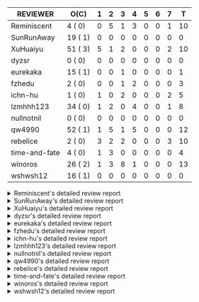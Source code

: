 |   REVIEWER    |  O(C)   | 1 | 2 | 3 | 4 | 5 | 6 | 7 | T  |
|---------------|---------|---|---|---|---|---|---|---|----|
| Reminiscent   |  4 ( 0) | 0 | 5 | 1 | 3 | 0 | 0 | 1 | 10 |
| SunRunAway    | 19 ( 1) | 0 | 0 | 0 | 0 | 0 | 0 | 0 |  0 |
| XuHuaiyu      | 51 ( 3) | 5 | 1 | 2 | 0 | 0 | 0 | 2 | 10 |
| dyzsr         |  0 ( 0) | 0 | 0 | 0 | 0 | 0 | 0 | 0 |  0 |
| eurekaka      | 15 ( 1) | 0 | 0 | 1 | 0 | 0 | 0 | 0 |  1 |
| fzhedu        |  2 ( 0) | 0 | 0 | 1 | 2 | 0 | 0 | 0 |  3 |
| ichn-hu       |  1 ( 0) | 1 | 0 | 2 | 0 | 0 | 0 | 2 |  5 |
| lzmhhh123     | 34 ( 0) | 1 | 2 | 0 | 4 | 0 | 0 | 1 |  8 |
| nullnotnil    |  0 ( 0) | 0 | 0 | 0 | 0 | 0 | 0 | 0 |  0 |
| qw4990        | 52 ( 1) | 1 | 5 | 1 | 5 | 0 | 0 | 0 | 12 |
| rebelice      |  2 ( 0) | 3 | 2 | 2 | 0 | 0 | 0 | 3 | 10 |
| time-and-fate |  4 ( 0) | 1 | 3 | 0 | 0 | 0 | 0 | 0 |  4 |
| winoros       | 26 ( 2) | 1 | 3 | 8 | 1 | 0 | 0 | 0 | 13 |
| wshwsh12      | 16 ( 1) | 0 | 0 | 0 | 0 | 0 | 0 | 0 |  0 |


<details> 
  <summary>Reminiscent's detailed review report</summary> 

## To Be Reviewed

|    REPO    |                                                                   PR                                                                   | C | LASTED |
|------------|----------------------------------------------------------------------------------------------------------------------------------------|---|--------|
| tidb/21896 | [planner: fix union doesn't handle collate correctly (#21854)](https://github.com/pingcap/tidb/pull/21896)                             |   | 73d19h |
| tidb/22354 | [planner: do not cache prepared plan if optimization depends on mutable constant (#22349)](https://github.com/pingcap/tidb/pull/22354) |   | 51d23h |
| tidb/23074 | [planner: fix range partition prune bug for IN expr (#22894) (#22938)](https://github.com/pingcap/tidb/pull/23074)                     |   | 1d17h  |
| tidb/23099 | [statistics: add more test cases about global-stats and fix some issues](https://github.com/pingcap/tidb/pull/23099)                   |   | 19h    |


## Reviewed in Last 7 Days

|    REPO     |                                                                        PR                                                                        | C | D |   R    |
|-------------|--------------------------------------------------------------------------------------------------------------------------------------------------|---|---|--------|
| tidb/23075  | [statistics: fix merge idx hist with poped topn](https://github.com/pingcap/tidb/pull/23075)                                                     |   | 2 | 0h     |
| tidb/22918  | [sessionctx: add optimization-time and wait-TS-time into the slow log (#17869)](https://github.com/pingcap/tidb/pull/22918)                      |   | 2 | 6d22h  |
| tidb/23061  | [statistics: introduce a new kind of syntax to drop global-stats](https://github.com/pingcap/tidb/pull/23061)                                    |   | 2 | 0h     |
| parser/1181 | [statistics: introduce a new kind of syntax to drop global-stats](https://github.com/pingcap/parser/pull/1181)                                   |   | 2 | 0h     |
| tidb/23050  | [statistics: forbid global-stats in stats-ver1 and make analyze options take effect in global-stats](https://github.com/pingcap/tidb/pull/23050) |   | 2 | 19h    |
| tidb/23023  | [statistics: support dropping partition/global level statistics](https://github.com/pingcap/tidb/pull/23023)                                     |   | 3 | 1d0h   |
| parser/1177 | [statistics: add a new syntax to support dropping statistics of partitions](https://github.com/pingcap/parser/pull/1177)                         |   | 4 | 0h     |
| tidb/22625  | [planner, statistics: allow (auto) analyze single partition in dynamic-only mode](https://github.com/pingcap/tidb/pull/22625)                    |   | 4 | 30d20h |
| tidb/23016  | [statistics: add static partition prune mode checks](https://github.com/pingcap/tidb/pull/23016)                                                 |   | 4 | 2h     |
| tidb/22948  | [statistics: add more tests to check accurateness of global-stats](https://github.com/pingcap/tidb/pull/22948)                                   |   | 7 | 17h    |


</details> 


<details> 
  <summary>SunRunAway's detailed review report</summary> 

## To Be Reviewed

|    REPO    |                                                                  PR                                                                   | C | LASTED  |
|------------|---------------------------------------------------------------------------------------------------------------------------------------|---|---------|
| tidb/19178 | [executor: Refactor probe channel](https://github.com/pingcap/tidb/pull/19178)                                                        |   | 203d16h |
| tidb/19347 | [executor: support new syntax `create/drop binding for digest` for tidb dashboard usage](https://github.com/pingcap/tidb/pull/19347)  |   | 195d23h |
| tidb/19807 | [executor: parallel evaluation for hash aggregate distinct](https://github.com/pingcap/tidb/pull/19807)                               |   | 181d10h |
| tidb/19900 | [executor: enable inline projection for sort&topN](https://github.com/pingcap/tidb/pull/19900)                                        | Y | 176d18h |
| tidb/20140 | [expressions: Support `bin-to-uuid` and `uuid-to-bin`](https://github.com/pingcap/tidb/pull/20140)                                    |   | 163d22h |
| tidb/20360 | [planner: refine explain info for batch cop](https://github.com/pingcap/tidb/pull/20360)                                              |   | 146d22h |
| tidb/20765 | [planner: support stable result mode](https://github.com/pingcap/tidb/pull/20765)                                                     |   | 122d17h |
| tidb/21207 | [planner: fix the inappropriate out-of-range range estimation rule](https://github.com/pingcap/tidb/pull/21207)                       |   | 101d19h |
| tidb/21277 | [executor: fix split table with large integers](https://github.com/pingcap/tidb/pull/21277)                                           |   | 99d19h  |
| tidb/21834 | [planner: enhanced index range calculation plan](https://github.com/pingcap/tidb/pull/21834)                                          |   | 78d18h  |
| tidb/21876 | [planner: bypass the DNF restriction if index merge hint is specified (#20799)](https://github.com/pingcap/tidb/pull/21876)           |   | 76d19h  |
| tidb/21878 | [planner: do not push down lock to pointGet/bacthPointGet when selection exists](https://github.com/pingcap/tidb/pull/21878)          |   | 76d18h  |
| tidb/21956 | [planner/preprocessor: disallow into-outfile clause in some place](https://github.com/pingcap/tidb/pull/21956)                        |   | 71d23h  |
| tidb/22026 | [expression: separated arithmeticPlusIntSig](https://github.com/pingcap/tidb/pull/22026)                                              |   | 69d20h  |
| tidb/22114 | [test: fix globalkilltest (#21987)](https://github.com/pingcap/tidb/pull/22114)                                                       |   | 64d12h  |
| tidb/22181 | [planner, expression: fix error when using IN combined with subquery (#22080)](https://github.com/pingcap/tidb/pull/22181)            |   | 58d17h  |
| tidb/22217 | [*: rewrite origin SQL with default DB for SQL bindings (#21275)](https://github.com/pingcap/tidb/pull/22217)                         |   | 57d17h  |
| tidb/22365 | [planner: check index valid while forUpdateRead (#22152)](https://github.com/pingcap/tidb/pull/22365)                                 |   | 51d19h  |
| tidb/22379 | [[experiment] executor: allow aggregation to spill disk when running out of memory quota](https://github.com/pingcap/tidb/pull/22379) |   | 50d19h  |


## Reviewed in Last 7 Days

| REPO | PR | C | D | R |
|------|----|---|---|---|


</details> 


<details> 
  <summary>XuHuaiyu's detailed review report</summary> 

## To Be Reviewed

|    REPO    |                                                                              PR                                                                              | C | LASTED  |
|------------|--------------------------------------------------------------------------------------------------------------------------------------------------------------|---|---------|
| tidb/19900 | [executor: enable inline projection for sort&topN](https://github.com/pingcap/tidb/pull/19900)                                                               | Y | 176d18h |
| tidb/19957 | [executor: add builtin aggregate function `json_arrayagg`](https://github.com/pingcap/tidb/pull/19957)                                                       | Y | 174d13h |
| tidb/20040 | [planner, expression: take NullFlag into consideration when optimize the `int non-const` <cmp > `non-int const`](https://github.com/pingcap/tidb/pull/20040) | Y | 169d13h |
| tidb/20140 | [expressions: Support `bin-to-uuid` and `uuid-to-bin`](https://github.com/pingcap/tidb/pull/20140)                                                           |   | 163d22h |
| tidb/20311 | [expression: fix overflow error when convert bit to int64 (#20266)](https://github.com/pingcap/tidb/pull/20311)                                              |   | 155d21h |
| tidb/20790 | [collation: add pinyin collation for chinese charset support](https://github.com/pingcap/tidb/pull/20790)                                                    |   | 121d20h |
| tidb/20905 | [planner: fix statement-optimize not work in `TryFastPlan`](https://github.com/pingcap/tidb/pull/20905)                                                      |   | 118d17h |
| tidb/20972 | [expression: POC implementation of Vitess hashing algorithm.](https://github.com/pingcap/tidb/pull/20972)                                                    |   | 114d1h  |
| tidb/21064 | [planner, executor: fix cast not check error](https://github.com/pingcap/tidb/pull/21064)                                                                    |   | 109d8h  |
| tidb/21149 | [executor:Add runtime stat for IndexMergeReaderExecutor (#20653)](https://github.com/pingcap/tidb/pull/21149)                                                |   | 105d14h |
| tidb/21228 | [executor: return the result immediately when combining LIMIT row_count with DISTINCT](https://github.com/pingcap/tidb/pull/21228)                           |   | 101d13h |
| tidb/21304 | [executor: Add the HashAggExec runtime information (#20577)](https://github.com/pingcap/tidb/pull/21304)                                                     |   | 99d12h  |
| tidb/21334 | [*: make rollback work on user-defined variables](https://github.com/pingcap/tidb/pull/21334)                                                                |   | 98d14h  |
| tidb/21340 | [executor: initialize expensive query handler on domain creation](https://github.com/pingcap/tidb/pull/21340)                                                |   | 97d23h  |
| tidb/21476 | [planner: check for decimal format in cast expr (#20836)](https://github.com/pingcap/tidb/pull/21476)                                                        |   | 91d15h  |
| tidb/21536 | [executor: add slow-log file meta cache to avoid repeat read file meta information](https://github.com/pingcap/tidb/pull/21536)                              |   | 87d14h  |
| tidb/21564 | [ddl: fix Incorrect behavior of NO_ZERO_DATE when altering table](https://github.com/pingcap/tidb/pull/21564)                                                |   | 86d15h  |
| tidb/21853 | [expression: fix compatibility behaviors in time_format with MySQL (#21559)](https://github.com/pingcap/tidb/pull/21853)                                     |   | 77d18h  |
| tidb/21896 | [planner: fix union doesn't handle collate correctly (#21854)](https://github.com/pingcap/tidb/pull/21896)                                                   |   | 73d19h  |
| tidb/22131 | [privilege: remove leading and trailing space when create user and role](https://github.com/pingcap/tidb/pull/22131)                                         |   | 63d19h  |
| tidb/22149 | [session: set process info before building plan (#22101)](https://github.com/pingcap/tidb/pull/22149)                                                        |   | 59d19h  |
| tidb/22163 | [expression: separated arithmeticMinusIntSig](https://github.com/pingcap/tidb/pull/22163)                                                                    |   | 59d13h  |
| tidb/22186 | [executor: fix select into outfile with year type column has no data (#22175)](https://github.com/pingcap/tidb/pull/22186)                                   |   | 58d16h  |
| tidb/22294 | [planner, table: optimize the list partition pruner for range query](https://github.com/pingcap/tidb/pull/22294)                                             |   | 55d20h  |
| tidb/22307 | [ddl: fix update can see columns not public](https://github.com/pingcap/tidb/pull/22307)                                                                     |   | 55d16h  |
| tidb/22381 | [planner: check schema stale for plan cache when forUpdateRead](https://github.com/pingcap/tidb/pull/22381)                                                  |   | 50d14h  |
| tidb/22616 | [expression: from_unixtime accept 64-bit integers](https://github.com/pingcap/tidb/pull/22616)                                                               |   | 34d23h  |
| tidb/22617 | [metrics: fix wrong bucket name of coprocessor cache (#22454)](https://github.com/pingcap/tidb/pull/22617)                                                   |   | 34d23h  |
| tidb/22624 | [ planner: not pruning column used by union scan condition (#21640)](https://github.com/pingcap/tidb/pull/22624)                                             |   | 34d17h  |
| tidb/22631 | [executor: refine window processor](https://github.com/pingcap/tidb/pull/22631)                                                                              |   | 32d23h  |
| tidb/22640 | [*: refactor ExecuteInternal to return single resultset (#22546)](https://github.com/pingcap/tidb/pull/22640)                                                |   | 31d20h  |
| tidb/22696 | [expression: enable arithmetic Mod push down](https://github.com/pingcap/tidb/pull/22696)                                                                    |   | 29d17h  |
| tidb/22711 | [executor: Fix inline schema name](https://github.com/pingcap/tidb/pull/22711)                                                                               |   | 29d11h  |
| tidb/22722 | [planner, errno: make error code of ErrMixOfGroupFuncAndFields consistent with MySQL](https://github.com/pingcap/tidb/pull/22722)                            |   | 28d20h  |
| tidb/22736 | [executor: fix load data losing connection when batch_dml_size is set (#22724)](https://github.com/pingcap/tidb/pull/22736)                                  |   | 27d23h  |
| tidb/22786 | [config: deprecate some configs of `tikv-client.copr-cache`](https://github.com/pingcap/tidb/pull/22786)                                                     |   | 14d18h  |
| tidb/22814 | [expression: fix enum and set type expression in where clause (#22785)](https://github.com/pingcap/tidb/pull/22814)                                          |   | 13d19h  |
| tidb/22815 | [expression: fix enum and set type expression in where clause (#22785)](https://github.com/pingcap/tidb/pull/22815)                                          |   | 13d19h  |
| tidb/22832 | [expression: push down EXTRACT to TiFlash](https://github.com/pingcap/tidb/pull/22832)                                                                       |   | 13d1h   |
| tidb/22844 | [expression: do not adjust int when it is null and compared year (#22821)](https://github.com/pingcap/tidb/pull/22844)                                       |   | 12d19h  |
| tidb/22886 | [*: rename tidb_enable_tiflash_fallback_tikv to tidb_enable_engine_fallback](https://github.com/pingcap/tidb/pull/22886)                                     |   | 9d19h   |
| tidb/22914 | [partition: fix hash partition with not between condition get wrong result](https://github.com/pingcap/tidb/pull/22914)                                      |   | 8d18h   |
| tidb/23012 | [executor: fix affected rows of ddls and complete uint tests](https://github.com/pingcap/tidb/pull/23012)                                                    |   | 4d16h   |
| tidb/23056 | [MPP: Kill mpp queries](https://github.com/pingcap/tidb/pull/23056)                                                                                          |   | 2d12h   |
| tidb/23066 | [statistics: forbid getting global-stats through fast analyze and incremental analyze](https://github.com/pingcap/tidb/pull/23066)                           |   | 1d19h   |
| tidb/23072 | [executor: track memory usage of map in agg partial result.](https://github.com/pingcap/tidb/pull/23072)                                                     |   | 1d18h   |
| tidb/23092 | [*: fix a bug that collation is not handle for text type (#23045)](https://github.com/pingcap/tidb/pull/23092)                                               |   | 1d12h   |
| tidb/23099 | [statistics: add more test cases about global-stats and fix some issues](https://github.com/pingcap/tidb/pull/23099)                                         |   | 19h     |
| tidb/23104 | [executor: fix wrong key range of index scan when filter is comparing year column with NULL (#23079)](https://github.com/pingcap/tidb/pull/23104)            |   | 18h     |
| tidb/23105 | [executor: fix wrong key range of index scan when filter is comparing year column with NULL (#23079)](https://github.com/pingcap/tidb/pull/23105)            |   | 18h     |
| tidb/23111 | [executor: fix linter --enable=deadcode check error in executor(#22979)](https://github.com/pingcap/tidb/pull/23111)                                         |   | 17h     |


## Reviewed in Last 7 Days

|     REPO     |                                                                    PR                                                                    | C | D |   R    |
|--------------|------------------------------------------------------------------------------------------------------------------------------------------|---|---|--------|
| tidb/23102   | [executor: fix unexpected NotNullFlag in case when expr ret type](https://github.com/pingcap/tidb/pull/23102)                            |   | 1 | 18h    |
| docs-cn/5619 | [Update data-type-date-and-time.md](https://github.com/pingcap/docs-cn/pull/5619)                                                        |   | 1 | 5d21h  |
| docs-cn/5620 | [Add details for Hexadecimal Literals](https://github.com/pingcap/docs-cn/pull/5620)                                                     |   | 1 | 5d21h  |
| tidb/23079   | [executor: fix wrong key range of index scan when filter is comparing year column with NULL](https://github.com/pingcap/tidb/pull/23079) |   | 1 | 20h    |
| tidb/23024   | [executor: make the memory tracker of Jsonobjectagg more accurate](https://github.com/pingcap/tidb/pull/23024)                           |   | 1 | 2d19h  |
| tidb/23034   | [executor: make the memory tracker of groupConcat more accurate.](https://github.com/pingcap/tidb/pull/23034)                            |   | 2 | 1d23h  |
| tidb/22962   | [executor: track partialResultMap in unparalleled aggreagte.](https://github.com/pingcap/tidb/pull/22962)                                |   | 3 | 4d3h   |
| tidb/22903   | [docs/design: update template](https://github.com/pingcap/tidb/pull/22903)                                                               |   | 3 | 6d15h  |
| tidb/22507   | [types: fix the bug about the wrong query result for decimal type ](https://github.com/pingcap/tidb/pull/22507)                          |   | 7 | 32d3h  |
| tidb/22426   | [expression: fix bugs in builtinfunction ArithmeticMinusInt logic](https://github.com/pingcap/tidb/pull/22426)                           |   | 7 | 38d17h |


</details> 


<details> 
  <summary>dyzsr's detailed review report</summary> 

## To Be Reviewed

| REPO | PR | C | LASTED |
|------|----|---|--------|


## Reviewed in Last 7 Days

| REPO | PR | C | D | R |
|------|----|---|---|---|


</details> 


<details> 
  <summary>eurekaka's detailed review report</summary> 

## To Be Reviewed

|    REPO    |                                                                   PR                                                                   | C | LASTED  |
|------------|----------------------------------------------------------------------------------------------------------------------------------------|---|---------|
| tidb/19347 | [executor: support new syntax `create/drop binding for digest` for tidb dashboard usage](https://github.com/pingcap/tidb/pull/19347)   |   | 195d23h |
| tidb/20877 | [statistics: collect index usage information](https://github.com/pingcap/tidb/pull/20877)                                              |   | 119d16h |
| tidb/21444 | [planner: ignore anonymous index while tiflash replica is available](https://github.com/pingcap/tidb/pull/21444)                       |   | 92d12h  |
| tidb/21994 | [range: fix overflow value access index ](https://github.com/pingcap/tidb/pull/21994)                                                  |   | 70d22h  |
| tidb/22342 | [session: fix two cases when updating bind info (#22338)](https://github.com/pingcap/tidb/pull/22342)                                  |   | 52d18h  |
| tidb/22354 | [planner: do not cache prepared plan if optimization depends on mutable constant (#22349)](https://github.com/pingcap/tidb/pull/22354) |   | 51d23h  |
| tidb/22369 | [session: fix the duplicate binding case when updating bind info (#22367)](https://github.com/pingcap/tidb/pull/22369)                 |   | 51d17h  |
| tidb/22416 | [core: fix subQuery at projection in only_full_group](https://github.com/pingcap/tidb/pull/22416)                                      | Y | 47d11h  |
| tidb/22559 | [planner: split test data from test cases in cbo_test.go](https://github.com/pingcap/tidb/pull/22559)                                  |   | 36d19h  |
| tidb/22733 | [bindinfo: use new sql apis (#22653)](https://github.com/pingcap/tidb/pull/22733)                                                      |   | 28d15h  |
| tidb/22778 | [*: add support for dynamic privileges](https://github.com/pingcap/tidb/pull/22778)                                                    |   | 16d7h   |
| tidb/22853 | [planner: fix LogicalPlans that contain Window Function are ambiguous ](https://github.com/pingcap/tidb/pull/22853)                    |   | 12d12h  |
| tidb/22910 | [util: optimize the performance of restore with db](https://github.com/pingcap/tidb/pull/22910)                                        |   | 8d19h   |
| tidb/22953 | [planner: fix query range partition table got wrong result and TiDB panic](https://github.com/pingcap/tidb/pull/22953)                 |   | 7d14h   |
| tidb/23122 | [test: make test TestUpdateWithTableReadLockWillFail stable](https://github.com/pingcap/tidb/pull/23122)                               |   | 13h     |


## Reviewed in Last 7 Days

|    REPO    |                                                             PR                                                             | C | D | R  |
|------------|----------------------------------------------------------------------------------------------------------------------------|---|---|----|
| tidb/23047 | [planner, expression: fix error when using IN combined with subquery (#22080)](https://github.com/pingcap/tidb/pull/23047) |   | 3 | 0h |


</details> 


<details> 
  <summary>fzhedu's detailed review report</summary> 

## To Be Reviewed

|    REPO    |                                                         PR                                                          | C | LASTED |
|------------|---------------------------------------------------------------------------------------------------------------------|---|--------|
| tidb/22845 | [planner: fix bug of mpp wrongly set schema of exchanger](https://github.com/pingcap/tidb/pull/22845)               |   | 12d17h |
| tidb/22853 | [planner: fix LogicalPlans that contain Window Function are ambiguous ](https://github.com/pingcap/tidb/pull/22853) |   | 12d12h |


## Reviewed in Last 7 Days

|    REPO    |                                                                  PR                                                                   | C | D |   R   |
|------------|---------------------------------------------------------------------------------------------------------------------------------------|---|---|-------|
| tidb/22803 | [store/mockstore/unistore: refine and add more mpp tests](https://github.com/pingcap/tidb/pull/22803)                                 |   | 3 | 11d9h |
| tics/1342  | [Add background task to detect && cancel hanging MPP query](https://github.com/pingcap/tics/pull/1342)                                |   | 4 | 48d2h |
| tidb/23020 | [expression: Add warning info for exprs that can not be pushed to storage layer (#22713)](https://github.com/pingcap/tidb/pull/23020) |   | 4 | 0h    |


</details> 


<details> 
  <summary>ichn-hu's detailed review report</summary> 

## To Be Reviewed

|    REPO    |                                                            PR                                                            | C | LASTED |
|------------|--------------------------------------------------------------------------------------------------------------------------|---|--------|
| tidb/21853 | [expression: fix compatibility behaviors in time_format with MySQL (#21559)](https://github.com/pingcap/tidb/pull/21853) |   | 77d18h |


## Reviewed in Last 7 Days

|    REPO    |                                                          PR                                                          | C | D |  R   |
|------------|----------------------------------------------------------------------------------------------------------------------|---|---|------|
| tidb/23072 | [executor: track memory usage of map in agg partial result.](https://github.com/pingcap/tidb/pull/23072)             |   | 1 | 19h  |
| tidb/23034 | [executor: make the memory tracker of groupConcat more accurate.](https://github.com/pingcap/tidb/pull/23034)        |   | 3 | 23h  |
| tidb/23024 | [executor: make the memory tracker of Jsonobjectagg more accurate](https://github.com/pingcap/tidb/pull/23024)       |   | 3 | 1d1h |
| tidb/22965 | [executor: introduce setWithMemoryUsage to track set memory in AggExec.](https://github.com/pingcap/tidb/pull/22965) |   | 7 | 5h   |
| tidb/22962 | [executor: track partialResultMap in unparalleled aggreagte.](https://github.com/pingcap/tidb/pull/22962)            |   | 7 | 5h   |


</details> 


<details> 
  <summary>lzmhhh123's detailed review report</summary> 

## To Be Reviewed

|    REPO    |                                                                             PR                                                                              | C | LASTED  |
|------------|-------------------------------------------------------------------------------------------------------------------------------------------------------------|---|---------|
| tidb/19347 | [executor: support new syntax `create/drop binding for digest` for tidb dashboard usage](https://github.com/pingcap/tidb/pull/19347)                        |   | 195d23h |
| tidb/20444 | [expression: add json_merge_patch](https://github.com/pingcap/tidb/pull/20444)                                                                              |   | 141d21h |
| tidb/20465 | [expression: add uuidShortFunction](https://github.com/pingcap/tidb/pull/20465)                                                                             |   | 140d19h |
| tidb/20642 | [executor: modify admin executors to support partitioned table with global index](https://github.com/pingcap/tidb/pull/20642)                               |   | 129d15h |
| tidb/20903 | [planner: fix confused and unnecessary double-projection in plans.](https://github.com/pingcap/tidb/pull/20903)                                             |   | 118d17h |
| tidb/21018 | [planner: don't push down null sensitive join conditions (#19620)](https://github.com/pingcap/tidb/pull/21018)                                              |   | 112d17h |
| tidb/21195 | [brie: integrate lightning to suport IMPORT statement](https://github.com/pingcap/tidb/pull/21195)                                                          |   | 101d22h |
| tidb/21334 | [*: make rollback work on user-defined variables](https://github.com/pingcap/tidb/pull/21334)                                                               |   | 98d14h  |
| tidb/21347 | [session: make rollback work on global variables](https://github.com/pingcap/tidb/pull/21347)                                                               |   | 97d19h  |
| tidb/21401 | [expression: incompatibility with MySQL for ADDTIME()](https://github.com/pingcap/tidb/pull/21401)                                                          |   | 94d11h  |
| tidb/21444 | [planner: ignore anonymous index while tiflash replica is available](https://github.com/pingcap/tidb/pull/21444)                                            |   | 92d12h  |
| tidb/21487 | [*: ensure TABLE statement works](https://github.com/pingcap/tidb/pull/21487)                                                                               |   | 91d4h   |
| tidb/21641 | [executor: Fix pessimistic lock doesn't work on the partition table for subquery/joins](https://github.com/pingcap/tidb/pull/21641)                         |   | 84d18h  |
| tidb/21651 | [planner: allow filter condition pushing down to IndexScan for prefix index](https://github.com/pingcap/tidb/pull/21651)                                    |   | 84d13h  |
| tidb/22126 | [*: add `sys` schema, `sys.SCHEMA_UNUSED_INDEXES` view and `sys.SCHEMA_INDEX_USAGE` view](https://github.com/pingcap/tidb/pull/22126)                       |   | 63d19h  |
| tidb/22149 | [session: set process info before building plan (#22101)](https://github.com/pingcap/tidb/pull/22149)                                                       |   | 59d19h  |
| tidb/22188 | [planner: do not use indexMerge when the path only use a single index (#22168)](https://github.com/pingcap/tidb/pull/22188)                                 |   | 58d13h  |
| tidb/22361 | [table: fix insert into _tidb_rowid panic and rebase it if needed (#22062)](https://github.com/pingcap/tidb/pull/22361)                                     |   | 51d20h  |
| tidb/22372 | [executor: fix SelectForUpdate in decorrelated subquery under pessimistic mode](https://github.com/pingcap/tidb/pull/22372)                                 |   | 51d9h   |
| tidb/22478 | [planner, executor: fix query partition table with global unique index get wrong result](https://github.com/pingcap/tidb/pull/22478)                        |   | 42d13h  |
| tidb/22631 | [executor: refine window processor](https://github.com/pingcap/tidb/pull/22631)                                                                             |   | 32d23h  |
| tidb/22699 | [brie: add error info column and history backup/restore info in sql](https://github.com/pingcap/tidb/pull/22699)                                            |   | 29d16h  |
| tidb/22714 | [executor: add close recordSet in executor](https://github.com/pingcap/tidb/pull/22714)                                                                     |   | 28d23h  |
| tidb/22812 | [ executor: add new format specifier(%# %@ %.) for str_to_date expression (#22790)](https://github.com/pingcap/tidb/pull/22812)                             |   | 13d19h  |
| tidb/22834 | [executor, server: load_data.go is changed and add unit test](https://github.com/pingcap/tidb/pull/22834)                                                   |   | 13d0h   |
| tidb/22857 | [mocktikv: split rpcHandler to kvHandler and coprHandler](https://github.com/pingcap/tidb/pull/22857)                                                       |   | 11d21h  |
| tidb/22910 | [util: optimize the performance of restore with db](https://github.com/pingcap/tidb/pull/22910)                                                             |   | 8d19h   |
| tidb/22974 | [parser: update parser to fix sql restore bug used in create view](https://github.com/pingcap/tidb/pull/22974)                                              |   | 6d17h   |
| tidb/23001 | [statistics: fix err check](https://github.com/pingcap/tidb/pull/23001)                                                                                     |   | 5d0h    |
| tidb/23022 | [executor: create PipelinedWindowExec based on current implementation and modify the windowProcessor interface](https://github.com/pingcap/tidb/pull/23022) |   | 3d18h   |
| tidb/23091 | [*: fix wrong replace or insert-on-dup behavior on prefixed clustered index](https://github.com/pingcap/tidb/pull/23091)                                    |   | 1d12h   |
| tidb/23094 | [planner: fix indexJoin(also hash, merge) on prefixed clustered index](https://github.com/pingcap/tidb/pull/23094)                                          |   | 1d9h    |
| tidb/23102 | [executor: fix unexpected NotNullFlag in case when expr ret type](https://github.com/pingcap/tidb/pull/23102)                                               |   | 18h     |
| tidb/23118 | [expression: fix linter --enable=deadcode check error](https://github.com/pingcap/tidb/pull/23118)                                                          |   | 14h     |


## Reviewed in Last 7 Days

|     REPO     |                                                                PR                                                                 | C | D |   R   |
|--------------|-----------------------------------------------------------------------------------------------------------------------------------|---|---|-------|
| tidb/23087   | [executor: fix correlated column range in table reader for the clustered index table](https://github.com/pingcap/tidb/pull/23087) |   | 1 | 17h   |
| tidb/22965   | [executor: introduce setWithMemoryUsage to track set memory in AggExec.](https://github.com/pingcap/tidb/pull/22965)              |   | 2 | 4d23h |
| tikv/9383    | [copr: support decoding the new index format](https://github.com/tikv/tikv/pull/9383)                                             |   | 2 | 64d0h |
| tidb/22980   | [planner: choose non-prefix column when both index key and handle have the same one](https://github.com/pingcap/tidb/pull/22980)  |   | 4 | 2d18h |
| docs-cn/5561 | [Add sql optimization-related docs to toc](https://github.com/pingcap/docs-cn/pull/5561)                                          |   | 4 | 6d20h |
| tidb/22991   | [executor: fix err check](https://github.com/pingcap/tidb/pull/22991)                                                             |   | 4 | 1d5h  |
| tidb/22940   | [planner: enable column pruning for common handle](https://github.com/pingcap/tidb/pull/22940)                                    |   | 4 | 3d22h |
| tidb/22959   | [planner, executor: reset NotNullFlag when merge schema for join (#22955)](https://github.com/pingcap/tidb/pull/22959)            |   | 7 | 11h   |


</details> 


<details> 
  <summary>nullnotnil's detailed review report</summary> 

## To Be Reviewed

| REPO | PR | C | LASTED |
|------|----|---|--------|


## Reviewed in Last 7 Days

| REPO | PR | C | D | R |
|------|----|---|---|---|


</details> 


<details> 
  <summary>qw4990's detailed review report</summary> 

## To Be Reviewed

|     REPO     |                                                                             PR                                                                              | C | LASTED  |
|--------------|-------------------------------------------------------------------------------------------------------------------------------------------------------------|---|---------|
| docs-cn/5484 | [system variable: add tidb_enable_engine_fallback](https://github.com/pingcap/docs-cn/pull/5484)                                                            |   | 29d17h  |
| tidb/19029   | [types: fix unexpected NOT_NULL flags](https://github.com/pingcap/tidb/pull/19029)                                                                          |   | 210d22h |
| docs-cn/5561 | [Add sql optimization-related docs to toc](https://github.com/pingcap/docs-cn/pull/5561)                                                                    |   | 10d15h  |
| tidb/20708   | [*: separate auto_increment ID allocator from _tidb_rowid allocator](https://github.com/pingcap/tidb/pull/20708)                                            |   | 126d20h |
| tidb/20969   | [executor: Improve the performance of appending not fixed columns](https://github.com/pingcap/tidb/pull/20969)                                              |   | 114d9h  |
| tidb/20972   | [expression: POC implementation of Vitess hashing algorithm.](https://github.com/pingcap/tidb/pull/20972)                                                   |   | 114d1h  |
| tidb/21018   | [planner: don't push down null sensitive join conditions (#19620)](https://github.com/pingcap/tidb/pull/21018)                                              |   | 112d17h |
| tidb/21149   | [executor:Add runtime stat for IndexMergeReaderExecutor (#20653)](https://github.com/pingcap/tidb/pull/21149)                                               |   | 105d14h |
| tidb/21304   | [executor: Add the HashAggExec runtime information (#20577)](https://github.com/pingcap/tidb/pull/21304)                                                    |   | 99d12h  |
| tidb/21318   | [planner, expression: use the range of column types to simplify expressions](https://github.com/pingcap/tidb/pull/21318)                                    |   | 98d18h  |
| tidb/21401   | [expression: incompatibility with MySQL for ADDTIME()](https://github.com/pingcap/tidb/pull/21401)                                                          |   | 94d11h  |
| tidb/21476   | [planner: check for decimal format in cast expr (#20836)](https://github.com/pingcap/tidb/pull/21476)                                                       |   | 91d15h  |
| tidb/21508   | [execution: fix dayofweek('0000-00-00') behavior](https://github.com/pingcap/tidb/pull/21508)                                                               |   | 90d10h  |
| tidb/21876   | [planner: bypass the DNF restriction if index merge hint is specified (#20799)](https://github.com/pingcap/tidb/pull/21876)                                 |   | 76d19h  |
| tidb/21887   | [types: support %X %V %W formats for STR_TO_DATE()](https://github.com/pingcap/tidb/pull/21887)                                                             |   | 75d11h  |
| tidb/21930   | [planner: propagate NDV of column groups across plan nodes (#17854)](https://github.com/pingcap/tidb/pull/21930)                                            |   | 72d18h  |
| tidb/21954   | [planner/cascades: add rule `PushSelDownApply`](https://github.com/pingcap/tidb/pull/21954)                                                                 |   | 71d23h  |
| tidb/22090   | [planner: push aggregation operators down to projection and union by default](https://github.com/pingcap/tidb/pull/22090)                                   |   | 64d22h  |
| tidb/22146   | [executor: forbid SFU on view](https://github.com/pingcap/tidb/pull/22146)                                                                                  |   | 59d21h  |
| tidb/22217   | [*: rewrite origin SQL with default DB for SQL bindings (#21275)](https://github.com/pingcap/tidb/pull/22217)                                               |   | 57d17h  |
| tidb/22234   | [executor, planner: ON DUPLICATE UPDATE can refer to un-project col (#14412)](https://github.com/pingcap/tidb/pull/22234)                                   |   | 57d15h  |
| tidb/22261   | [time: fix parse datetime won't truncate the reluctant string (#22232)](https://github.com/pingcap/tidb/pull/22261)                                         |   | 56d19h  |
| tidb/22307   | [ddl: fix update can see columns not public](https://github.com/pingcap/tidb/pull/22307)                                                                    |   | 55d16h  |
| tidb/22342   | [session: fix two cases when updating bind info (#22338)](https://github.com/pingcap/tidb/pull/22342)                                                       |   | 52d18h  |
| tidb/22369   | [session: fix the duplicate binding case when updating bind info (#22367)](https://github.com/pingcap/tidb/pull/22369)                                      |   | 51d17h  |
| tidb/22374   | [expression: separated arithmeticIntDivideSig](https://github.com/pingcap/tidb/pull/22374)                                                                  |   | 51d0h   |
| tidb/22415   | [ddl: refactor placement package](https://github.com/pingcap/tidb/pull/22415)                                                                               |   | 47d17h  |
| tidb/22471   | [ddl, executor: fix creating unique index without partition column error when enable-global-index is true](https://github.com/pingcap/tidb/pull/22471)      |   | 42d17h  |
| tidb/22507   | [types: fix the bug about the wrong query result for decimal type ](https://github.com/pingcap/tidb/pull/22507)                                             |   | 38d23h  |
| tidb/22541   | [expression: Support builtin function SOUNDEX](https://github.com/pingcap/tidb/pull/22541)                                                                  |   | 37d9h   |
| tidb/22559   | [planner: split test data from test cases in cbo_test.go](https://github.com/pingcap/tidb/pull/22559)                                                       |   | 36d19h  |
| tidb/22565   | [statistics: fix panic occurs when stats cache inconsistency (#22465)](https://github.com/pingcap/tidb/pull/22565)                                          | Y | 36d17h  |
| tidb/22733   | [bindinfo: use new sql apis (#22653)](https://github.com/pingcap/tidb/pull/22733)                                                                           |   | 28d15h  |
| tidb/22760   | [expression: fix wrong error info](https://github.com/pingcap/tidb/pull/22760)                                                                              |   | 25d0h   |
| tidb/22778   | [*: add support for dynamic privileges](https://github.com/pingcap/tidb/pull/22778)                                                                         |   | 16d7h   |
| tidb/22814   | [expression: fix enum and set type expression in where clause (#22785)](https://github.com/pingcap/tidb/pull/22814)                                         |   | 13d19h  |
| tidb/22815   | [expression: fix enum and set type expression in where clause (#22785)](https://github.com/pingcap/tidb/pull/22815)                                         |   | 13d19h  |
| tidb/22845   | [planner: fix bug of mpp wrongly set schema of exchanger](https://github.com/pingcap/tidb/pull/22845)                                                       |   | 12d17h  |
| tidb/22862   | [brie: fix the problem that ddl restored by BR via SQL is not replicated to downstream](https://github.com/pingcap/tidb/pull/22862)                         |   | 10d22h  |
| tidb/22869   | [executor: fix cast function will ignore tht error for point-get key construction](https://github.com/pingcap/tidb/pull/22869)                              |   | 10d16h  |
| tidb/22886   | [*: rename tidb_enable_tiflash_fallback_tikv to tidb_enable_engine_fallback](https://github.com/pingcap/tidb/pull/22886)                                    |   | 9d19h   |
| tidb/22915   | [planner: build correct MaxOneRow info from multi-column conditions](https://github.com/pingcap/tidb/pull/22915)                                            |   | 8d17h   |
| tidb/22923   | [expression: correct constant propagation for collation (#22666)](https://github.com/pingcap/tidb/pull/22923)                                               |   | 8d14h   |
| tidb/22924   | [planner: fix wrong index merge selection (#22825)](https://github.com/pingcap/tidb/pull/22924)                                                             |   | 8d13h   |
| tidb/22926   | [expression: add overflow check in multiplyInt](https://github.com/pingcap/tidb/pull/22926)                                                                 |   | 8d13h   |
| tidb/22984   | [executor: fix logging format of prepared statements (#16062)](https://github.com/pingcap/tidb/pull/22984)                                                  |   | 5d10h   |
| tidb/23022   | [executor: create PipelinedWindowExec based on current implementation and modify the windowProcessor interface](https://github.com/pingcap/tidb/pull/23022) |   | 3d18h   |
| tidb/23062   | [*: fix structcheck lint warnings](https://github.com/pingcap/tidb/pull/23062)                                                                              |   | 1d19h   |
| tidb/23074   | [planner: fix range partition prune bug for IN expr (#22894) (#22938)](https://github.com/pingcap/tidb/pull/23074)                                          |   | 1d17h   |
| tidb/23088   | [statistics: delete extended stats cache item in current tidb synchronously](https://github.com/pingcap/tidb/pull/23088)                                    |   | 1d14h   |
| tidb/23105   | [executor: fix wrong key range of index scan when filter is comparing year column with NULL (#23079)](https://github.com/pingcap/tidb/pull/23105)           |   | 18h     |
| tidb/23119   | [statistics: remove existing deleted extended stats when add a new one](https://github.com/pingcap/tidb/pull/23119)                                         |   | 14h     |


## Reviewed in Last 7 Days

|      REPO      |                                                              PR                                                               | C | D |   R    |
|----------------|-------------------------------------------------------------------------------------------------------------------------------|---|---|--------|
| tidb/22662     | [planner/core: let mpp support partition tables](https://github.com/pingcap/tidb/pull/22662)                                  |   | 1 | 30d4h  |
| tidb/23075     | [statistics: fix merge idx hist with poped topn](https://github.com/pingcap/tidb/pull/23075)                                  |   | 2 | 0h     |
| tidb/22803     | [store/mockstore/unistore: refine and add more mpp tests](https://github.com/pingcap/tidb/pull/22803)                         |   | 2 | 12d1h  |
| tidb/23057     | [statistics: fix the correlation estimation for version 2](https://github.com/pingcap/tidb/pull/23057)                        |   | 2 | 11h    |
| tidb/22910     | [util: optimize the performance of restore with db](https://github.com/pingcap/tidb/pull/22910)                               |   | 2 | 6d20h  |
| tidb/23047     | [planner, expression: fix error when using IN combined with subquery (#22080)](https://github.com/pingcap/tidb/pull/23047)    |   | 2 | 19h    |
| tidb/23049     | [statistics: add more test cases for global-level stats](https://github.com/pingcap/tidb/pull/23049)                          |   | 3 | 3h     |
| tidb/22625     | [planner, statistics: allow (auto) analyze single partition in dynamic-only mode](https://github.com/pingcap/tidb/pull/22625) |   | 4 | 30d20h |
| tidb/22931     | [statistics: enables global-level stats to be generated in fast analyze mode](https://github.com/pingcap/tidb/pull/22931)     |   | 4 | 4d5h   |
| tidb/22489     | [infoschema: support query partition_id from infoschema.partitions (#22240)](https://github.com/pingcap/tidb/pull/22489)      |   | 4 | 38d0h  |
| tidb/23016     | [statistics: add static partition prune mode checks](https://github.com/pingcap/tidb/pull/23016)                              |   | 4 | 2h     |
| tidb-test/1163 | [*: rename partition_prune_mode](https://github.com/pingcap/tidb-test/pull/1163)                                              |   | 4 | 6d0h   |


</details> 


<details> 
  <summary>rebelice's detailed review report</summary> 

## To Be Reviewed

|    REPO    |                                                               PR                                                               | C | LASTED |
|------------|--------------------------------------------------------------------------------------------------------------------------------|---|--------|
| tidb/22869 | [executor: fix cast function will ignore tht error for point-get key construction](https://github.com/pingcap/tidb/pull/22869) |   | 10d16h |
| tidb/23074 | [planner: fix range partition prune bug for IN expr (#22894) (#22938)](https://github.com/pingcap/tidb/pull/23074)             |   | 1d17h  |


## Reviewed in Last 7 Days

|    REPO     |                                                                        PR                                                                        | C | D |   R   |
|-------------|--------------------------------------------------------------------------------------------------------------------------------------------------|---|---|-------|
| tidb/23099  | [statistics: add more test cases about global-stats and fix some issues](https://github.com/pingcap/tidb/pull/23099)                             |   | 1 | 1h    |
| tidb/23066  | [statistics: forbid getting global-stats through fast analyze and incremental analyze](https://github.com/pingcap/tidb/pull/23066)               |   | 1 | 23h   |
| tidb/23049  | [statistics: add more test cases for global-level stats](https://github.com/pingcap/tidb/pull/23049)                                             |   | 1 | 1d23h |
| tidb/23061  | [statistics: introduce a new kind of syntax to drop global-stats](https://github.com/pingcap/tidb/pull/23061)                                    |   | 2 | 0h    |
| parser/1181 | [statistics: introduce a new kind of syntax to drop global-stats](https://github.com/pingcap/parser/pull/1181)                                   |   | 2 | 0h    |
| tidb/23050  | [statistics: forbid global-stats in stats-ver1 and make analyze options take effect in global-stats](https://github.com/pingcap/tidb/pull/23050) |   | 3 | 4h    |
| tidb/23023  | [statistics: support dropping partition/global level statistics](https://github.com/pingcap/tidb/pull/23023)                                     |   | 3 | 21h   |
| tidb/22931  | [statistics: enables global-level stats to be generated in fast analyze mode](https://github.com/pingcap/tidb/pull/22931)                        |   | 7 | 1d4h  |
| tidb/22948  | [statistics: add more tests to check accurateness of global-stats](https://github.com/pingcap/tidb/pull/22948)                                   |   | 7 | 20h   |
| tidb/22959  | [planner, executor: reset NotNullFlag when merge schema for join (#22955)](https://github.com/pingcap/tidb/pull/22959)                           |   | 7 | 11h   |


</details> 


<details> 
  <summary>time-and-fate's detailed review report</summary> 

## To Be Reviewed

|    REPO    |                                                            PR                                                            | C | LASTED  |
|------------|--------------------------------------------------------------------------------------------------------------------------|---|---------|
| tidb/20877 | [statistics: collect index usage information](https://github.com/pingcap/tidb/pull/20877)                                |   | 119d16h |
| tidb/22853 | [planner: fix LogicalPlans that contain Window Function are ambiguous ](https://github.com/pingcap/tidb/pull/22853)      |   | 12d12h  |
| tidb/23088 | [statistics: delete extended stats cache item in current tidb synchronously](https://github.com/pingcap/tidb/pull/23088) |   | 1d14h   |
| tidb/23119 | [statistics: remove existing deleted extended stats when add a new one](https://github.com/pingcap/tidb/pull/23119)      |   | 14h     |


## Reviewed in Last 7 Days

|    REPO    |                                                              PR                                                               | C | D |  R  |
|------------|-------------------------------------------------------------------------------------------------------------------------------|---|---|-----|
| tidb/23089 | [statistics: report error for extended statistics register on partitioned tables](https://github.com/pingcap/tidb/pull/23089) |   | 1 | 19h |
| tidb/23086 | [statistics: make exponential backoff estimation more safe](https://github.com/pingcap/tidb/pull/23086)                       |   | 2 | 1h  |
| tidb/23052 | [*: support `show stats_extended` to inspect extended stats cache](https://github.com/pingcap/tidb/pull/23052)                |   | 2 | 20h |
| tidb/23057 | [statistics: fix the correlation estimation for version 2](https://github.com/pingcap/tidb/pull/23057)                        |   | 2 | 11h |


</details> 


<details> 
  <summary>winoros's detailed review report</summary> 

## To Be Reviewed

|     REPO     |                                                             PR                                                              | C | LASTED  |
|--------------|-----------------------------------------------------------------------------------------------------------------------------|---|---------|
| tidb/19957   | [executor: add builtin aggregate function `json_arrayagg`](https://github.com/pingcap/tidb/pull/19957)                      | Y | 174d13h |
| docs-cn/5484 | [system variable: add tidb_enable_engine_fallback](https://github.com/pingcap/docs-cn/pull/5484)                            |   | 29d17h  |
| tidb/20311   | [expression: fix overflow error when convert bit to int64 (#20266)](https://github.com/pingcap/tidb/pull/20311)             |   | 155d21h |
| tidb/20765   | [planner: support stable result mode](https://github.com/pingcap/tidb/pull/20765)                                           |   | 122d17h |
| tidb/20877   | [statistics: collect index usage information](https://github.com/pingcap/tidb/pull/20877)                                   |   | 119d16h |
| tidb/21018   | [planner: don't push down null sensitive join conditions (#19620)](https://github.com/pingcap/tidb/pull/21018)              |   | 112d17h |
| tidb/21207   | [planner: fix the inappropriate out-of-range range estimation rule](https://github.com/pingcap/tidb/pull/21207)             |   | 101d19h |
| tidb/21476   | [planner: check for decimal format in cast expr (#20836)](https://github.com/pingcap/tidb/pull/21476)                       |   | 91d15h  |
| tidb/21487   | [*: ensure TABLE statement works](https://github.com/pingcap/tidb/pull/21487)                                               |   | 91d4h   |
| tidb/21876   | [planner: bypass the DNF restriction if index merge hint is specified (#20799)](https://github.com/pingcap/tidb/pull/21876) |   | 76d19h  |
| tidb/21930   | [planner: propagate NDV of column groups across plan nodes (#17854)](https://github.com/pingcap/tidb/pull/21930)            |   | 72d18h  |
| tidb/21954   | [planner/cascades: add rule `PushSelDownApply`](https://github.com/pingcap/tidb/pull/21954)                                 |   | 71d23h  |
| tidb/22365   | [planner: check index valid while forUpdateRead (#22152)](https://github.com/pingcap/tidb/pull/22365)                       |   | 51d19h  |
| tidb/22504   | [*:Fix the fetchHotRegion bug that the count always zero](https://github.com/pingcap/tidb/pull/22504)                       |   | 39d19h  |
| tidb/22565   | [statistics: fix panic occurs when stats cache inconsistency (#22465)](https://github.com/pingcap/tidb/pull/22565)          | Y | 36d17h  |
| tidb/22624   | [ planner: not pruning column used by union scan condition (#21640)](https://github.com/pingcap/tidb/pull/22624)            |   | 34d17h  |
| tidb/22804   | [session, util: update session to use new APIs (#22652)](https://github.com/pingcap/tidb/pull/22804)                        |   | 13d21h  |
| tidb/22830   | [planner: fix incorrect duration between compare](https://github.com/pingcap/tidb/pull/22830)                               |   | 13d9h   |
| tidb/22845   | [planner: fix bug of mpp wrongly set schema of exchanger](https://github.com/pingcap/tidb/pull/22845)                       |   | 12d17h  |
| tidb/22867   | [WIP: allow pushdown count distinct when enumerate physical plans](https://github.com/pingcap/tidb/pull/22867)              |   | 10d17h  |
| tidb/22923   | [expression: correct constant propagation for collation (#22666)](https://github.com/pingcap/tidb/pull/22923)               |   | 8d14h   |
| tidb/22971   | [Privileges: fix delete privilege check wrongly](https://github.com/pingcap/tidb/pull/22971)                                |   | 6d19h   |
| tidb/23088   | [statistics: delete extended stats cache item in current tidb synchronously](https://github.com/pingcap/tidb/pull/23088)    |   | 1d14h   |
| tidb/23092   | [*: fix a bug that collation is not handle for text type (#23045)](https://github.com/pingcap/tidb/pull/23092)              |   | 1d12h   |
| tidb/23094   | [planner: fix indexJoin(also hash, merge) on prefixed clustered index](https://github.com/pingcap/tidb/pull/23094)          |   | 1d9h    |
| tidb/23117   | [planner: fix linter --enable=deadcode check error](https://github.com/pingcap/tidb/pull/23117)                             |   | 14h     |


## Reviewed in Last 7 Days

|    REPO    |                                                                PR                                                                 | C | D |   R    |
|------------|-----------------------------------------------------------------------------------------------------------------------------------|---|---|--------|
| tidb/23078 | [store/copr: polish the tiflash-tikv fallback function.](https://github.com/pingcap/tidb/pull/23078)                              |   | 1 | 23h    |
| tidb/23087 | [executor: fix correlated column range in table reader for the clustered index table](https://github.com/pingcap/tidb/pull/23087) |   | 2 | 0h     |
| tidb/23045 | [*: fix a bug that collation is not handle for text type](https://github.com/pingcap/tidb/pull/23045)                             |   | 2 | 1d1h   |
| tidb/22940 | [planner: enable column pruning for common handle](https://github.com/pingcap/tidb/pull/22940)                                    |   | 2 | 5d22h  |
| tidb/22915 | [planner: build correct MaxOneRow info from multi-column conditions](https://github.com/pingcap/tidb/pull/22915)                  |   | 3 | 6d10h  |
| tidb/22914 | [partition: fix hash partition with not between condition get wrong result](https://github.com/pingcap/tidb/pull/22914)           |   | 3 | 6d10h  |
| tidb/22924 | [planner: fix wrong index merge selection (#22825)](https://github.com/pingcap/tidb/pull/22924)                                   |   | 3 | 6d6h   |
| tidb/23029 | [*: check `tidb_enable_extended_stats` in analyze and row count estimation](https://github.com/pingcap/tidb/pull/23029)           |   | 3 | 1d9h   |
| tidb/23041 | [util: remove unused code](https://github.com/pingcap/tidb/pull/23041)                                                            |   | 3 | 1d1h   |
| tidb/23052 | [*: support `show stats_extended` to inspect extended stats cache](https://github.com/pingcap/tidb/pull/23052)                    |   | 3 | 6h     |
| tidb/22090 | [planner: push aggregation operators down to projection and union by default](https://github.com/pingcap/tidb/pull/22090)         |   | 3 | 62d14h |
| tidb/22853 | [planner: fix LogicalPlans that contain Window Function are ambiguous ](https://github.com/pingcap/tidb/pull/22853)               |   | 3 | 9d20h  |
| tidb/22886 | [*: rename tidb_enable_tiflash_fallback_tikv to tidb_enable_engine_fallback](https://github.com/pingcap/tidb/pull/22886)          |   | 4 | 6d1h   |


</details> 


<details> 
  <summary>wshwsh12's detailed review report</summary> 

## To Be Reviewed

|    REPO    |                                                                        PR                                                                         | C | LASTED  |
|------------|---------------------------------------------------------------------------------------------------------------------------------------------------|---|---------|
| tidb/19557 | [*: Integrate timeline tracing with TiKV](https://github.com/pingcap/tidb/pull/19557)                                                             |   | 188d23h |
| tidb/19807 | [executor: parallel evaluation for hash aggregate distinct](https://github.com/pingcap/tidb/pull/19807)                                           |   | 181d10h |
| tidb/19957 | [executor: add builtin aggregate function `json_arrayagg`](https://github.com/pingcap/tidb/pull/19957)                                            | Y | 174d13h |
| tidb/21487 | [*: ensure TABLE statement works](https://github.com/pingcap/tidb/pull/21487)                                                                     |   | 91d4h   |
| tidb/21887 | [types: support %X %V %W formats for STR_TO_DATE()](https://github.com/pingcap/tidb/pull/21887)                                                   |   | 75d11h  |
| tidb/22176 | [store, executor: support stale read for tikv RPCContext](https://github.com/pingcap/tidb/pull/22176)                                             |   | 58d19h  |
| tidb/22269 | [executor: check storage.block-cache.capacity value](https://github.com/pingcap/tidb/pull/22269)                                                  |   | 56d17h  |
| tidb/22378 | [executor: vectorize hash aggregate](https://github.com/pingcap/tidb/pull/22378)                                                                  |   | 50d19h  |
| tidb/22382 | [*: add infoschema client errors](https://github.com/pingcap/tidb/pull/22382)                                                                     |   | 50d5h   |
| tidb/22628 | [executor: Improve max/min window function with deque-based sliding window](https://github.com/pingcap/tidb/pull/22628)                           |   | 33d23h  |
| tidb/22815 | [expression: fix enum and set type expression in where clause (#22785)](https://github.com/pingcap/tidb/pull/22815)                               |   | 13d19h  |
| tidb/23064 | [sessionctx, executor: make the upper limit of tidb_ddl_reorg_worker_cnt work](https://github.com/pingcap/tidb/pull/23064)                        |   | 1d19h   |
| tidb/23097 | [util: remove unused code #23013](https://github.com/pingcap/tidb/pull/23097)                                                                     |   | 21h     |
| tidb/23104 | [executor: fix wrong key range of index scan when filter is comparing year column with NULL (#23079)](https://github.com/pingcap/tidb/pull/23104) |   | 18h     |
| tidb/23105 | [executor: fix wrong key range of index scan when filter is comparing year column with NULL (#23079)](https://github.com/pingcap/tidb/pull/23105) |   | 18h     |
| tidb/23109 | [store/tikv:move set/delete option into tikv.Snapshot](https://github.com/pingcap/tidb/pull/23109)                                                |   | 17h     |


## Reviewed in Last 7 Days

| REPO | PR | C | D | R |
|------|----|---|---|---|


</details> 

